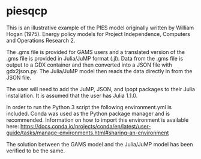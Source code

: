 # piesqcp

This is an illustrative example of the PIES model originally written by William Hogan (1975). Energy policy models for Project Independence, Computers and Operations Research 2.

The .gms file is provided for GAMS users and a translated version of the .gms file is provided in Julia/JuMP format (.jl).  Data from the .gms file is output to a GDX container and then converted into a JSON file with gdx2json.py.  The Julia/JuMP model then reads the data directly in from the JSON file.

The user will need to add the JuMP, JSON, and Ipopt packages to their Julia installation. It is assumed that the user has Julia 1.1.0.

In order to run the Python 3 script the following environment.yml is included.  Conda was used as the Python package manager and is recommended.  Information on how to import this environment is available here: https://docs.conda.io/projects/conda/en/latest/user-guide/tasks/manage-environments.html#sharing-an-environment

The solution between the GAMS model and the Julia/JuMP model has been verified to be the same.
